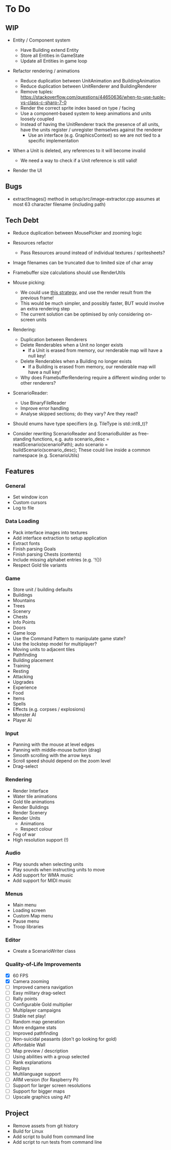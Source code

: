 # To Do

<!----------------------------------------------------------------------------->
## WIP
<!----------------------------------------------------------------------------->

 - Entity / Component system
    - Have Building extend Entity
    - Store all Entities in GameState
    - Update all Entities in game loop

 - Refactor rendering / animations
    - Reduce duplication between UnitAnimation and BuildingAnimation
    - Reduce duplication between UnitRenderer and BuildingRenderer
    - Remove tuples: https://stackoverflow.com/questions/44650636/when-to-use-tuple-vs-class-c-sharp-7-0
    - Render the correct sprite index based on type / facing
    - Use a component-based system to keep animations and units loosely coupled
    - Instead of having the UnitRenderer track the presence of all units,
        have the units register / unregister themselves against the renderer
        - Use an interface (e.g. GraphicsContext) so we are not tied to a specific implementation

 - When a Unit is deleted, any references to it will become invalid
    - We need a way to check if a Unit reference is still valid!

 - Render the UI

<!----------------------------------------------------------------------------->
## Bugs
<!----------------------------------------------------------------------------->

 - extractImages() method in setup/src/image-extractor.cpp assumes at most 63
character filename (including path)

<!----------------------------------------------------------------------------->
## Tech Debt
<!----------------------------------------------------------------------------->

 - Reduce duplication between MousePicker and zooming logic

 - Resources refactor
    - Pass Resources around instead of individual textures / spritesheets?

 - Image filenames can be truncated due to limited size of char array

 - Framebuffer size calculations should use RenderUtils

 - Mouse picking:
    - We could use [this strategy](https://www.kamremake.com/devblog/unit-picking/),
        and use the render result from the previous frame!
    - This would be much simpler, and possibly faster, BUT would involve an extra
        rendering step
    - The current solution can be optimised by only considering on-screen units

 - Rendering:
    - Duplication between Renderers
    - Delete Renderables when a Unit no longer exists
        - If a Unit is erased from memory, our renderable map will have a null key!
    - Delete Renderables when a Building no longer exists
        - If a Building is erased from memory, our renderable map will have a null key!
    - Why does FramebufferRendering require a different winding order to other renderers?

 - ScenarioReader:
    - Use BinaryFileReader
    - Improve error handling
    - Analyse skipped sections; do they vary? Are they read?

 - Should enums have type specifiers (e.g. TileType is std::int8_t)?
 
 - Consider rewriting ScenarioReader and ScenarioBuilder as free-standing functions, e.g.
        auto scenario_desc = readScenario(scenarioPath);
        auto scenario = buildScenario(scenario_desc);
   These could live inside a common namespace (e.g. ScenarioUtils)

<!----------------------------------------------------------------------------->
## Features
<!----------------------------------------------------------------------------->

### General

 - Set window icon
 - Custom cursors
 - Log to file

### Data Loading

 - Pack interface images into textures
 - Add interface extraction to setup application
 - Extract fonts
 - Finish parsing Goals
 - Finish parsing Chests (contents)
 - Include missing alphabet entries (e.g. '!{})
 - Respect Gold tile variants

### Game

 - Store unit / building defaults
 - Buildings
 - Mountains
 - Trees
 - Scenery
 - Chests
 - Info Points
 - Doors
 - Game loop
 - Use the Command Pattern to manipulate game state?
 - Use the lockstep model for multiplayer?
 - Moving units to adjacent tiles
 - Pathfinding
 - Building placement
 - Training
 - Resting
 - Attacking
 - Upgrades
 - Experience
 - Food
 - Items
 - Spells
 - Effects (e.g. corpses / explosions)
 - Monster AI
 - Player AI

### Input

 - Panning with the mouse at level edges
 - Panning with middle-mouse button (drag)
 - Smooth scrolling with the arrow keys
 - Scroll speed should depend on the zoom level
 - Drag-select

### Rendering

 - Render Interface
 - Water tile animations
 - Gold tile animations
 - Render Buildings
 - Render Scenery
 - Render Units
    - Animations
    - Respect colour
 - Fog of war
 - High resolution support (!)

### Audio

 - Play sounds when selecting units
 - Play sounds when instructing units to move
 - Add support for WMA music
 - Add support for MIDI music

### Menus

 - Main menu
 - Loading screen
 - Custom Map menu
 - Pause menu
 - Troop libraries

### Editor

 - Create a ScenarioWriter class

### Quality-of-Life Improvements

 - [x] 60 FPS
 - [x] Camera zooming
 - [ ] Improved camera navigation
 - [ ] Easy military drag-select
 - [ ] Rally points
 - [ ] Configurable Gold multiplier
 - [ ] Multiplayer campaigns
 - [ ] Stable net play!
 - [ ] Random map generation
 - [ ] More endgame stats
 - [ ] Improved pathfinding
 - [ ] Non-suicidal peasants (don't go looking for gold)
 - [ ] Affordable Wall
 - [ ] Map preview / description
 - [ ] Using abilities with a group selected
 - [ ] Rank explanations
 - [ ] Replays
 - [ ] Multilanguage support
 - [ ] ARM version (for Raspberry Pi)
 - [ ] Support for larger screen resolutions
 - [ ] Support for bigger maps
 - [ ] Upscale graphics using AI?

<!----------------------------------------------------------------------------->
## Project
<!----------------------------------------------------------------------------->

 - Remove assets from git history
 - Build for Linux
 - Add script to build from command line
 - Add script to run tests from command line
